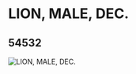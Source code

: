 # LION, MALE, DEC.
## 54532
![LION, MALE, DEC.](https://lc-www-live-s.legocdn.com/media/bricks/5/2/4281534.jpg)